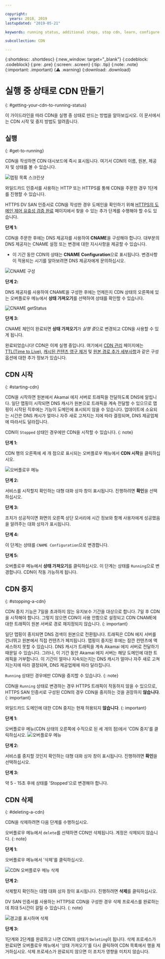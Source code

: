 ```yaml
---

copyright:
  years: 2018, 2019
lastupdated: "2019-05-21"

keywords: running status, additional steps, stop cdn, learn, configure cname, delete cdn, start cdn

subcollection: CDN

---
```


{:shortdesc: .shortdesc}
{:new_window: target="_blank"}
{:codeblock: .codeblock}
{:pre: .pre}
{:screen: .screen}
{:tip: .tip}
{:note: .note}
{:important: .important}
{:warning: .warning}
{:download: .download}

# 실행 중 상태로 CDN 만들기
{: #getting-your-cdn-to-running-status}

이 가이드라인을 따라 CDN을 실행 중 상태로 만드는 방법을 알아보십시오. 이 문서에서는 CDN 시작 및 중지 방법도 알려줍니다.

## 실행
{: #get-to-running}

CDN을 작성하면 CDN 대시보드에 즉시 표시됩니다. 여기서 CDN의 이름, 원본, 제공자 및 상태를 볼 수 있습니다.  

 ![맵핑 목록 스크린샷](images/mapping-list.png)


와일드카드 인증서를 사용하는 HTTP 또는 HTTPS를 통해 CDN을 주문한 경우 1단계를 진행할 수 있습니다.

HTTPS DV SAN 인증서로 CDN을 작성한 경우 도메인을 확인하기 위해 [HTTPS의 도메인 제어 유효성 검증 완료](/docs/infrastructure/CDN?topic=CDN-completing-domain-control-validation-for-https-with-dv-san#completing-domain-control-validation-for-https) 페이지에서 찾을 수 있는 추가 단계를 수행해야 할 수도 있습니다.

**단계 1:**

CDN을 주문한 후에는 DNS 제공자를 사용하여 **CNAME**을 구성해야 합니다. 대부분의 DNS 제공자는 CNAME 설정 또는 변경에 대한 지시사항을 제공할 수 있습니다.

   * 이 기간 동안 CDN의 상태는 **CNAME Configuration**으로 표시됩니다. 변경사항이 적용되는 시기를 알아보려면 DNS 제공자에게 문의하십시오.

   ![CNAME 구성](images/cname-config.png)  

**단계 2:**

DNS 제공자를 사용하여 CNAME을 구성한 후에는 언제든지 CDN 상태의 오른쪽에 있는 오버플로우 메뉴에서 **상태 가져오기**를 선택하여 상태를 확인할 수 있습니다.

  ![CNAME getStatus](images/cname-getstatus.png)  

**단계 3:**

CNAME 체인이 완료되면 **상태 가져오기**가 *실행 중*으로 변경되고 CDN을 사용할 수 있게 됩니다.

완료되었습니다! CDN은 이제 실행 중입니다. 여기에서 [CDN 관리](/docs/infrastructure/CDN?topic=CDN-manage-your-cdn#manage-your-cdn) 페이지에는 [TTL(Time to Live)](docs/infrastructure/CDN?topic=CDN-manage-your-cdn#setting-content-caching-time-using-time-to-live-), [캐시된 컨텐츠 영구 제거](/docs/infrastructure/CDN?topic=CDN-manage-your-cdn#purging-cached-content) 및 [원본 경로 추가 세부사항](/docs/infrastructure/CDN?topic=CDN-manage-your-cdn#adding-origin-path-details)과 같은 구성 옵션에 대한 추가 정보가 있습니다.

## CDN 시작
{: #starting-cdn}

CDN을 시작하면 원본에서 Akamai 에지 서버로 트래픽을 전달하도록 DNS에 알립니다. 일단 맵핑이 시작되면 DNS 캐시가 원본으로 트래픽을 계속 전달할 수 있으므로 맵핑이 시작된 직후에는 기능이 도메인에 표시되지 않을 수 있습니다. 업데이트에 소요되는 시간은 DNS 캐시가 얼마나 자주 새로 고쳐지는 지에 따라 결정되며, DNS 제공업체에 따라서도 달라집니다.

CDN이 `Stopped` 상태인 경우에만 CDN을 시작할 수 있습니다.
{: note}

**단계 1:**

CDN 행의 오른쪽에 세 개 점으로 표시되는 오버플로우 메뉴에서 **CDN 시작**을 클릭하십시오.

  ![오버플로우 메뉴](images/start_cdn.png)

**단계 2:**

서비스를 시작할지 확인하는 대형 대화 상자 창이 표시됩니다. 진행하려면 **확인**을 선택하십시오.

**단계 3:**

조치가 성공적이면 화면의 오른쪽 상단 모서리에 시간 정보와 함께 사용자에게 성공했음을 알려주는 대화 상자가 표시됩니다.

**단계 4:**

이 단계는 상태를 `CNAME Configuration`으로 변경합니다.

**단계 5:**

오버플로우 메뉴에서 **상태 가져오기**를 클릭하십시오. 이 단계는 상태를 `Running`으로 변경합니다. CDN이 작동 가능하게 됩니다.

## CDN 중지
{: #stopping-a-cdn}

CDN 중지 기능은 7일을 초과하지 않는 유지보수 기간을 대상으로 합니다. 7일 후 CDN을 시작해야 합니다. 그렇지 않으면 CDN이 사용 안함으로 설정되고 CDN CNAME에 대한 트래픽이 원본 서버로 경로 재지정되지 않습니다.
{: important}

일단 맵핑이 중지되면 DNS 검색이 원본으로 전환됩니다. 트래픽은 CDN 에지 서버를 건너뛰고 원본에서 직접 컨텐츠가 페치됩니다. 맵핑이 중지된 후에는 잠깐 컨텐츠에 액세스하지 못할 수 있습니다. DNS 캐시가 트래픽을 계속 Akamai 에지 서버로 전달하기 때문일 수 있습니다. 그러나, 이 기간 동안 Akamai 에지 서버는 해당 도메인에 대한 트래픽을 거부합니다. 이 기간이 얼마나 지속되는지는 DNS 캐시가 얼마나 자주 새로 고쳐지는지에 따라 결정되며, DNS 제공업체에 따라 달라집니다.

`Running` 상태인 경우에만 CDN을 중지할 수 있습니다.
{: note}

CDN을 `Running` 상태로 변경하는 경우 HTTPS 트래픽이 작동하지 않을 수 있으므로, HTTPS SAN 인증서로 구성된 CDN의 경우 CDN을 중지하는 것을 권장하지 **않습니다**.
{: important}

와일드카드 도메인에 대한 CDN 중지는 현재 허용되지 **않습니다**.
{: important}

**단계 1:**

오버플로우 메뉴(CDN 상태의 오른쪽에 수직으로 된 세 개의 점)에서 'CDN 중지'를 클릭하십시오.
 ![오버플로우 메뉴](images/stop_cdn.png)

**단계 2:**

서비스를 중지할 것인지 확인하는 대형 대화 상자 창이 표시됩니다. 진행하려면 **확인**을 선택하십시오.

**단계 3:**

약 5 - 15초 후에 상태를 'Stopped'으로 변경해야 합니다.

## CDN 삭제
{: #deleting-a-cdn}

CDN을 삭제하려면 다음 단계를 수행하십시오.

오버플로우 메뉴에서 `delete`를 선택하면 CDN만 삭제됩니다. 계정은 삭제되지 않습니다.
{: note}

**단계 1:**

오버플로우 메뉴에서 '삭제'를 클릭하십시오.

 ![CDN 오버플로우 메뉴 삭제](images/delete_cdn.png)

**단계 2:**

삭제할지 확인하는 대형 대화 상자 창이 표시됩니다. 진행하려면 **삭제**를 클릭하십시오.

DV SAN 인증서를 사용하는 HTTPS로 CDN을 구성한 경우 삭제 프로세스를 완료하는 데 최대 5시간이 걸릴 수 있습니다.
{: note}

  ![경고를 표시하며 삭제](images/delete-with-warning.png)

**단계 3:**

1단계와 2단계를 완료하고 나면 CDN의 상태가 `Deleting`이 됩니다. 삭제 프로세스가 완료되면 오버플로우 메뉴에서 '상태 가져오기'를 다시 클릭하여 CDN 목록에서 행을 제거하십시오. 삭제 프로세스가 완료되지 않으면 이 조치가 영향을 미치지 않습니다.
